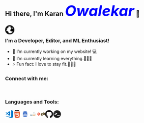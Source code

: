 ## Hi there, I'm Karan <font size=100 color=Blue>_**Owalekar**_</font> 👋

[<img align="left" alt="" width="30px" src="https://raw.githubusercontent.com/iconic/open-iconic/master/svg/globe.svg" />]("")

<br />

### I'm a Developer, Editor, and ML Enthusiast!
- 🔭 I’m currently working on my website! 💻
- 🌱 I’m currently learning everything.🤣🤣🤣
- ⚡ Fun fact: I love to stay fit.🏋🏻‍♂️

### Connect with me:

[<img align="left" alt="" width="22px" src="https://cdn.jsdelivr.net/npm/simple-icons@v3/icons/linkedin.svg"/>](https://www.linkedin.com/in/karan-owalekar/)
[<img align="left" alt="" width="22px" src="https://cdn.jsdelivr.net/npm/simple-icons@3.4.0/icons/hackerrank.svg" />](https://www.hackerrank.com/KaranOwalekar)
[<img align="left" alt="" width="22px" src="https://cdn.jsdelivr.net/npm/simple-icons@v3/icons/instagram.svg" />](https://www.instagram.com/_.k_a_r_a_n.__/)
[<img align="left" alt="" width="22px" src="https://cdn.jsdelivr.net/npm/simple-icons@v3/icons/twitter.svg" />](https://twitter.com/karan_owalekar)

<br />

### Languages and Tools:

<img align="left" alt="" width="26px" src="https://raw.githubusercontent.com/github/explore/80688e429a7d4ef2fca1e82350fe8e3517d3494d/topics/visual-studio-code/visual-studio-code.png" />
<img align="left" alt="" width="26px" src="https://raw.githubusercontent.com/github/explore/80688e429a7d4ef2fca1e82350fe8e3517d3494d/topics/html/html.png" />
<img align="left" alt="" width="26px" src="https://raw.githubusercontent.com/github/explore/80688e429a7d4ef2fca1e82350fe8e3517d3494d/topics/sql/sql.png" />
<img align="left" alt="" width="26px" src="https://raw.githubusercontent.com/github/explore/80688e429a7d4ef2fca1e82350fe8e3517d3494d/topics/mysql/mysql.png" />
<img align="left" alt="" width="26px" src="https://raw.githubusercontent.com/github/explore/80688e429a7d4ef2fca1e82350fe8e3517d3494d/topics/git/git.png" />
<img align="left" alt="" width="26px" src="https://raw.githubusercontent.com/github/explore/78df643247d429f6cc873026c0622819ad797942/topics/github/github.png" />
<img align="left" alt="" width="26px" src="https://raw.githubusercontent.com/github/explore/80688e429a7d4ef2fca1e82350fe8e3517d3494d/topics/terminal/terminal.png" />

<br />
<br />
